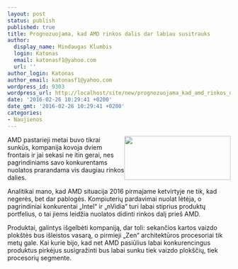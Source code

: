 ```yaml
---
layout: post
status: publish
published: true
title: Prognozuojama, kad AMD rinkos dalis dar labiau susitrauks
author:
  display_name: Mindaugas Klumbis
  login: Katonas
  email: katonasf1@yahoo.com
  url: ''
author_login: Katonas
author_email: katonasf1@yahoo.com
wordpress_id: 9303
wordpress_url: http://localhost/site/new/prognozuojama_kad_amd_rinkos_dalis_dar_labiau_susitrauks/
date: '2016-02-26 10:29:41 +0200'
date_gmt: '2016-02-26 10:29:41 +0200'
categories:
- Naujienos
---
```

<p>
	<a href="http://technews.lt/userfiles/e93alk66jiumg65e3nkj.jpg"><img alt="" src="http://technews.lt/userfiles/e93alk66jiumg65e3nkj.jpg" style="width: 240px; height: 99px; float: right;" /></a>AMD pastarieji metai buvo tikrai sunkūs, kompanija kovoja dviem frontais ir jai sekasi ne itin gerai, nes pagrindiniams savo konkurentams nuolatos prarandama vis daugiau rinkos dalies.</p>
<p>
	Analitikai mano, kad AMD situacija 2016 pirmajame ketvirtyje ne tik, kad negerės, bet dar pablogės. Kompiuterių pardavimai nuolat lėtėja, o pagrindiniai konkurentai &bdquo;Intel&ldquo; ir &bdquo;nVidia&ldquo; turi labai stiprius produktų portfelius, o tai jiems leidžia nuolatos didinti rinkos dalį prie&scaron; AMD.</p>
<p>
	Produktai, galintys i&scaron;gelbėti kompaniją, dar toli: sekančios kartos vaizdo plok&scaron;tės bus i&scaron;leistos vasarą, o pirmieji &bdquo;Zen&ldquo; architektūros procesoriai tik metų gale. Kai kurie bijo, kad net AMD pasiūlius labai konkurencingus produktus pirkėjus susigražinti bus labai sunku tiek vaizdo plok&scaron;čių, tiek procesorių segmente. &nbsp;</p>
